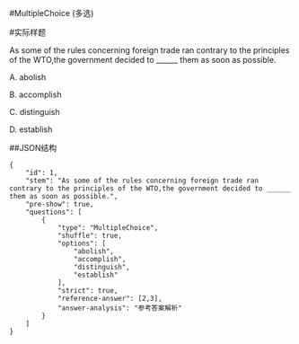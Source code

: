 #MultipleChoice (多选)

#实际样题

As some of the rules concerning foreign trade ran contrary to the principles of the WTO,the government decided to ______ them as soon as possible.

A. abolish

B. accomplish

C. distinguish

D. establish

##JSON结构

	{
		"id": 1,							
		"stem": "As some of the rules concerning foreign trade ran contrary to the principles of the WTO,the government decided to ______ them as soon as possible.",
		"pre-show": true,
		"questions": [
			{
				"type": "MultipleChoice",
				"shuffle": true, 				
				"options": [		
					"abolish",
					"accomplish",
					"distinguish",
					"establish"
				],
				"strict": true,	
				"reference-answer": [2,3],
				"answer-analysis": "参考答案解析"
			}
		]
	}

